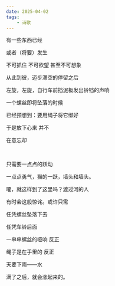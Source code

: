 ```yaml
---
date: 2025-04-02
tags:
	- 诗歌
---
```


有一些东西已经

或者（将要）发生

不可抓住 不可欲望 甚至不可想象

从此到彼，迈步滞空的停留之后

左旋，左旋，自行车前挡泥板发出铃铛的声响

一个螺丝即将坠落的时候

已经预想到：要用绳子将它绑好

于是放下心来 并不

在意忘却

<br/>

只需要一点点的跃动

一点点勇气，猫的一跃，墙头和墙头。

嚯，就这样到了这里吗？渡过河的人

有时会这般惊诧。或许只需

任凭螺丝坠落下去

任凭车铃后面

一串串螺丝的哑响 反正

绳子是在手里的 反正

天要下雨——水

满了之后，就会涨起来的。